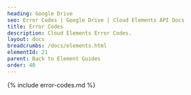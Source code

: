 ```yaml
---
heading: Google Drive
seo: Error Codes | Google Drive | Cloud Elements API Docs
title: Error Codes
description: Cloud Elements Error Codes.
layout: docs
breadcrumbs: /docs/elements.html
elementId: 21
parent: Back to Element Guides
order: 40
---
```


{% include error-codes.md %}
